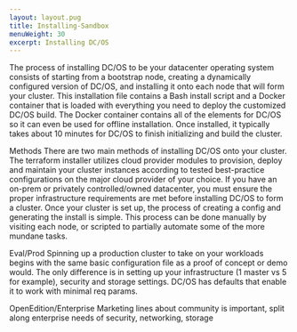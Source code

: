 ```yaml
---
layout: layout.pug
title: Installing-Sandbox
menuWeight: 30
excerpt: Installing DC/OS
---
```


The process of installing DC/OS to be your datacenter operating system consists of starting from a bootstrap node, creating a dynamically configured version of DC/OS,  and installing it onto each node that will form your cluster. This installation file contains a Bash install script and a Docker container that is loaded with everything you need to deploy the customized DC/OS build. The Docker container contains all of the elements for DC/OS so it can even be used for offline installation. Once installed, it typically takes about 10 minutes for DC/OS to finish initializing and build the cluster.

Methods
There are two main methods of installing DC/OS onto your cluster. The terraform installer utilizes cloud provider modules to provision, deploy and maintain your cluster instances according to tested best-practice configurations on the major cloud provider of your choice. If you have an on-prem or privately controlled/owned datacenter, you must ensure the proper infrastructure requirements are met before installing DC/OS to form a cluster. Once your cluster is set up, the process of creating a config and generating the install is simple. This process can be done manually by visiting each node, or scripted to partially automate some of the more mundane tasks.

Eval/Prod
Spinning up a production cluster to take on your workloads begins with the same basic configuration file as a proof of concept or demo would. The only difference is in setting up your infrastructure (1 master vs 5 for example), security and storage settings. DC/OS has defaults that enable it to work with minimal req params.

OpenEdition/Enterprise
Marketing lines about community is important, split along enterprise needs of security, networking, storage
